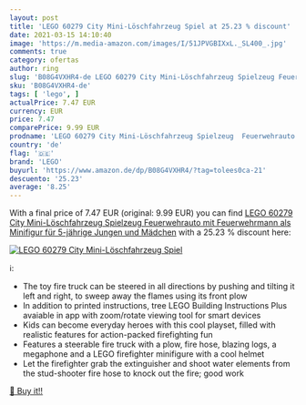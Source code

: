 ```yaml
---
layout: post
title: 'LEGO 60279 City Mini-Löschfahrzeug Spiel at 25.23 % discount'
date: 2021-03-15 14:10:40
image: 'https://m.media-amazon.com/images/I/51JPVGBIXxL._SL400_.jpg'
comments: true
category: ofertas
author: ring
slug: 'B08G4VXHR4-de LEGO 60279 City Mini-Löschfahrzeug Spielzeug Feuerwehrauto...'
sku: 'B08G4VXHR4-de'
tags: [ 'lego', ]
actualPrice: 7.47 EUR
currency: EUR
price: 7.47
comparePrice: 9.99 EUR
prodname: 'LEGO 60279 City Mini-Löschfahrzeug Spielzeug  Feuerwehrauto mit Feuerwehrmann als Minifigur für 5-jährige Jungen und Mädchen'
country: 'de'
flag: '🇩🇪'
brand: 'LEGO'
buyurl: 'https://www.amazon.de/dp/B08G4VXHR4/?tag=tolees0ca-21'
descuento: '25.23'
average: '8.25'
---
```


With a final price of 7.47 EUR (original: 9.99 EUR) you can find [LEGO 60279 City Mini-Löschfahrzeug Spielzeug  Feuerwehrauto mit Feuerwehrmann als Minifigur für 5-jährige Jungen und Mädchen](https://www.amazon.de/dp/B08G4VXHR4/?tag=tolees0ca-21) with a  25.23 % discount here:

[![LEGO 60279 City Mini-Löschfahrzeug Spiel](https://m.media-amazon.com/images/I/51JPVGBIXxL._SL400_.jpg)](https://www.amazon.de/dp/B08G4VXHR4/?tag=tolees0ca-21)

ℹ️:

- The toy fire truck can be steered in all directions by pushing and tilting it left and right, to sweep away the flames using its front plow
- In addition to printed instructions, tree LEGO Building Instructions Plus avaiable in app with zoom/rotate viewing tool for smart devices
- Kids can become everyday heroes with this cool playset, filled with realistic features for action-packed firefighting fun
- Features a steerable fire truck with a plow, fire hose, blazing logs, a megaphone and a LEGO firefighter minifigure with a cool helmet
- Let the firefighter grab the extinguisher and shoot water elements from the stud-shooter fire hose to knock out the fire; good work

[🛒 Buy it!!](https://www.amazon.de/dp/B08G4VXHR4/?tag=tolees0ca-21)
